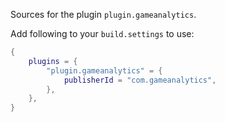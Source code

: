 Sources for the plugin `plugin.gameanalytics`.

Add following to your `build.settings` to use:
```lua
{
    plugins = {
        "plugin.gameanalytics" = {
            publisherId = "com.gameanalytics",
        },
    },
}
```
